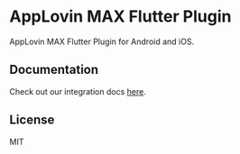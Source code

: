 # AppLovin MAX Flutter Plugin
AppLovin MAX Flutter Plugin for Android and iOS.

## Documentation
Check out our integration docs [here](https://developers.applovin.com/en/flutter/overview/integration).

## License
MIT
